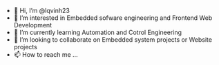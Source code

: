 - 👋 Hi, I’m @lqvinh23
- 👀 I’m interested in Embedded sofware engineering and Frontend Web Development
- 🌱 I’m currently learning Automation and Cotrol Engineering
- 💞️ I’m looking to collaborate on Embedded system projects or Website projects
- 📫 How to reach me ...

<!---
lqvinh23/lqvinh23 is a ✨ special ✨ repository because its `README.md` (this file) appears on your GitHub profile.
You can click the Preview link to take a look at your changes.
--->
